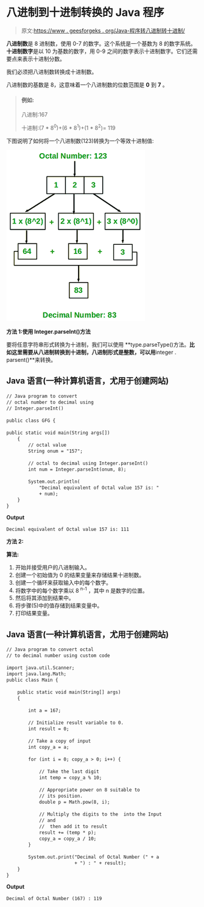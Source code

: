 # 八进制到十进制转换的 Java 程序

> 原文:[https://www . geesforgeks . org/Java-程序转八进制转十进制/](https://www.geeksforgeeks.org/java-program-to-convert-octal-to-decimal/)

**八进制数**是 8 进制数，使用 0-7 的数字。这个系统是一个基数为 8 的数字系统。**十进制数字**是以 10 为基数的数字，用 0-9 之间的数字表示十进制数字。它们还需要点来表示十进制分数。

我们必须把八进制数转换成十进制数。

八进制数的基数是 8，这意味着一个八进制数的位数范围是 **0** 到 **7** 。

> #### 例如:
> 
> 八进制:167
> 
> 十进制:(7 * 8<sup>0</sup>)+(6 * 8<sup>1</sup>)+(1 * 8<sup>2</sup>)= 119

下图说明了如何将一个八进制数(123)转换为一个等效十进制值:

![](img/6324d93321c305cf0cdfc76b0b13cdea.png)

**方法 1:使用 Integer.parseInt()方法**

要将任意字符串形式转换为十进制，我们可以使用 **type.parseType()方法。**比如这里需要从八进制转换到十进制，八进制形式是整数，可以用**integer . parsent()**来转换。

## Java 语言(一种计算机语言，尤用于创建网站)

```
// Java program to convert 
// octal number to decimal using
// Integer.parseInt()

public class GFG {

public static void main(String args[])
    {
        // octal value
        String onum = "157";

        // octal to decimal using Integer.parseInt()
        int num = Integer.parseInt(onum, 8);

        System.out.println(
            "Decimal equivalent of Octal value 157 is: "
            + num);
    }
}
```

**Output**

```
Decimal equivalent of Octal value 157 is: 111
```

**方法 2:**

**算法:**

1.  开始并接受用户的八进制输入。
2.  创建一个初始值为 0 的结果变量来存储结果十进制数。
3.  创建一个循环来获取输入中的每个数字。
4.  将数字中的每个数字乘以 8 <sup>n-1</sup> ，其中 n 是数字的位置。
5.  然后将其添加到结果中。
6.  将步骤(5)中的值存储到结果变量中。
7.  打印结果变量。

## Java 语言(一种计算机语言，尤用于创建网站)

```
// Java program to convert octal
// to decimal number using custom code

import java.util.Scanner;
import java.lang.Math;
public class Main {

    public static void main(String[] args)
    {

        int a = 167;

        // Initialize result variable to 0.
        int result = 0;

        // Take a copy of input
        int copy_a = a;

        for (int i = 0; copy_a > 0; i++) {

            // Take the last digit
            int temp = copy_a % 10;

            // Appropriate power on 8 suitable to
            // its position.
            double p = Math.pow(8, i);

            // Multiply the digits to the  into the Input
            // and
            //  then add it to result
            result += (temp * p);
            copy_a = copy_a / 10;
        }

        System.out.print("Decimal of Octal Number (" + a
                         + ") : " + result);
    }
}
```

**Output**

```
Decimal of Octal Number (167) : 119
```